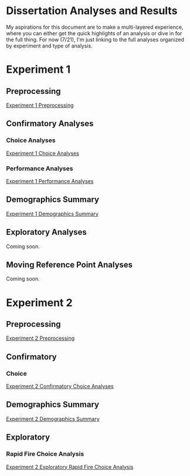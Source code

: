 # Dissertation Analyses and Results

My aspirations for this document are to make a multi-layered experience, where you can either get the quick highlights of an analysis or dive in for the full thing. For now (7/21), I'm just linking to the full analyses organized by experiment and type of analysis.  

# Experiment 1
## Preprocessing
[Experiment 1 Preprocessing](https://davebraun.org/dissertation/experiments/analysis/exp1/scripts/preprocessing/)

## Confirmatory Analyses

### Choice Analyses
[Experiment 1 Choice Analyses](https://davebraun.org/dissertation/experiments/analysis/exp1/scripts/confirmatory/choice/)

### Performance Analyses
[Experiment 1 Performance Analyses](https://davebraun.org/dissertation/experiments/analysis/exp1/scripts/confirmatory/performance/)

## Demographics Summary
[Experiment 1 Demographics Summary](https://davebraun.org/dissertation/experiments/analysis/exp1/scripts/demo/)

## Exploratory Analyses
Coming soon.

## Moving Reference Point Analyses
Coming soon.


# Experiment 2
## Preprocessing
[Experiment 2 Preprocessing](https://davebraun.org/dissertation/experiments/analysis/exp2/scripts/preprocessing/)

## Confirmatory
### Choice
[Experiment 2 Confirmatory Choice Analyses](https://davebraun.org/dissertation/experiments/analysis/exp2/scripts/confirmatory/choice/)

## Demographics Summary
[Experiment 2 Demographics Summary](https://davebraun.org/dissertation/experiments/analysis/exp2/scripts/demo/)

## Exploratory
### Rapid Fire Choice Analysis
[Experiment 2 Exploratory Rapid Fire Choice Analysis](https://davebraun.org/dissertation/experiments/analysis/exp2/scripts/exploratory/rapidFire/)







